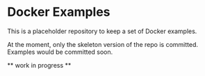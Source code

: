 # Docker Examples

This is a placeholder repository to keep a set of Docker examples.

At the moment, only the skeleton version of the repo is committed. Examples would be committed soon. 

** work in progress **
